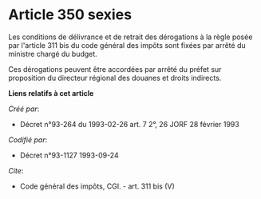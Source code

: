 # Article 350 sexies

Les conditions de délivrance et de retrait des dérogations à la règle posée par l'article 311 bis du code général des impôts
sont fixées par arrêté du ministre chargé du budget. 

Ces dérogations peuvent être accordées par arrêté du préfet sur proposition du directeur régional des douanes et droits
indirects.

**Liens relatifs à cet article**

_Créé par_:

  - Décret n°93-264 du 1993-02-26 art. 7 2°, 26 JORF 28 février 1993

_Codifié par_:

  - Décret n°93-1127 1993-09-24

_Cite_:

  - Code général des impôts, CGI. - art. 311 bis (V)
